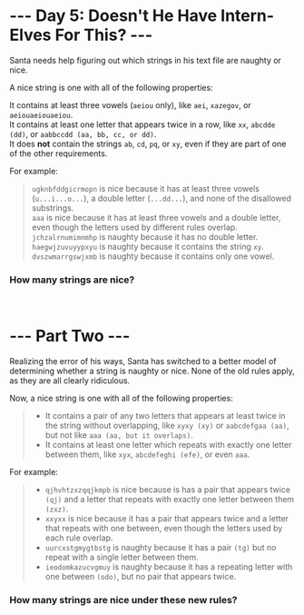 # --- Day 5: Doesn't He Have Intern-Elves For This? ---

Santa needs help figuring out which strings in his text file are naughty or nice.

A nice string is one with all of the following properties:

It contains at least three vowels (`aeiou` only), like `aei`, `xazegov`, or `aeiouaeiouaeiou`.  
It contains at least one letter that appears twice in a row, like `xx`, `abcdde (dd)`, or `aabbccdd (aa, bb, cc, or dd)`.  
It does **not** contain the strings `ab`, `cd`, `pq`, or `xy`, even if they are part of one of the other requirements.  

For example:

> `ugknbfddgicrmopn` is nice because it has at least three vowels (`u...i...o...`), a double letter (`...dd...`), and none of the disallowed substrings.  
> `aaa` is nice because it has at least three vowels and a double letter, even though the letters used by different rules overlap.  
> `jchzalrnumimnmhp` is naughty because it has no double letter.  
> `haegwjzuvuyypxyu` is naughty because it contains the string `xy`.  
> `dvszwmarrgswjxmb` is naughty because it contains only one vowel.  

### How many strings are nice?  
<br>

# --- Part Two ---
Realizing the error of his ways, Santa has switched to a better model of determining whether a string is naughty or nice. None of the old rules apply, as they are all clearly ridiculous.

Now, a nice string is one with all of the following properties:

> - It contains a pair of any two letters that appears at least twice in the string without overlapping, like `xyxy (xy)` or `aabcdefgaa (aa)`, but not like `aaa (aa, but it overlaps)`.  
> - It contains at least one letter which repeats with exactly one letter between them, like `xyx`, `abcdefeghi (efe)`, or even `aaa`.

For example:

> - `qjhvhtzxzqqjkmpb` is nice because is has a pair that appears twice `(qj)` and a letter that repeats with exactly one letter between them `(zxz)`.  
> - `xxyxx` is nice because it has a pair that appears twice and a letter that repeats with one between, even though the letters used by each rule overlap.  
> - `uurcxstgmygtbstg` is naughty because it has a pair `(tg)` but no repeat with a single letter between them.  
> - `ieodomkazucvgmuy` is naughty because it has a repeating letter with one between `(odo)`, but no pair that appears twice.  

### How many strings are nice under these new rules?